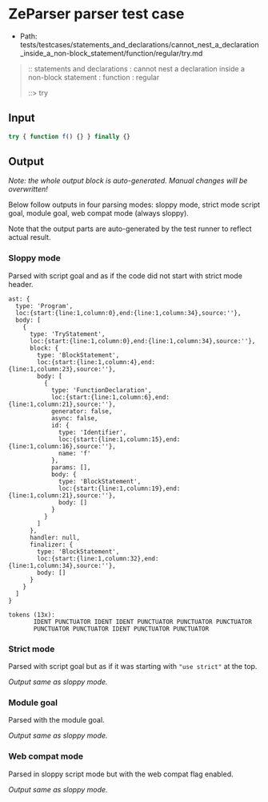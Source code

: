 # ZeParser parser test case

- Path: tests/testcases/statements_and_declarations/cannot_nest_a_declaration_inside_a_non-block_statement/function/regular/try.md

> :: statements and declarations : cannot nest a declaration inside a non-block statement : function : regular
>
> ::> try

## Input

`````js
try { function f() {} } finally {}
`````

## Output

_Note: the whole output block is auto-generated. Manual changes will be overwritten!_

Below follow outputs in four parsing modes: sloppy mode, strict mode script goal, module goal, web compat mode (always sloppy).

Note that the output parts are auto-generated by the test runner to reflect actual result.

### Sloppy mode

Parsed with script goal and as if the code did not start with strict mode header.

`````
ast: {
  type: 'Program',
  loc:{start:{line:1,column:0},end:{line:1,column:34},source:''},
  body: [
    {
      type: 'TryStatement',
      loc:{start:{line:1,column:0},end:{line:1,column:34},source:''},
      block: {
        type: 'BlockStatement',
        loc:{start:{line:1,column:4},end:{line:1,column:23},source:''},
        body: [
          {
            type: 'FunctionDeclaration',
            loc:{start:{line:1,column:6},end:{line:1,column:21},source:''},
            generator: false,
            async: false,
            id: {
              type: 'Identifier',
              loc:{start:{line:1,column:15},end:{line:1,column:16},source:''},
              name: 'f'
            },
            params: [],
            body: {
              type: 'BlockStatement',
              loc:{start:{line:1,column:19},end:{line:1,column:21},source:''},
              body: []
            }
          }
        ]
      },
      handler: null,
      finalizer: {
        type: 'BlockStatement',
        loc:{start:{line:1,column:32},end:{line:1,column:34},source:''},
        body: []
      }
    }
  ]
}

tokens (13x):
       IDENT PUNCTUATOR IDENT IDENT PUNCTUATOR PUNCTUATOR PUNCTUATOR
       PUNCTUATOR PUNCTUATOR IDENT PUNCTUATOR PUNCTUATOR
`````

### Strict mode

Parsed with script goal but as if it was starting with `"use strict"` at the top.

_Output same as sloppy mode._

### Module goal

Parsed with the module goal.

_Output same as sloppy mode._

### Web compat mode

Parsed in sloppy script mode but with the web compat flag enabled.

_Output same as sloppy mode._
